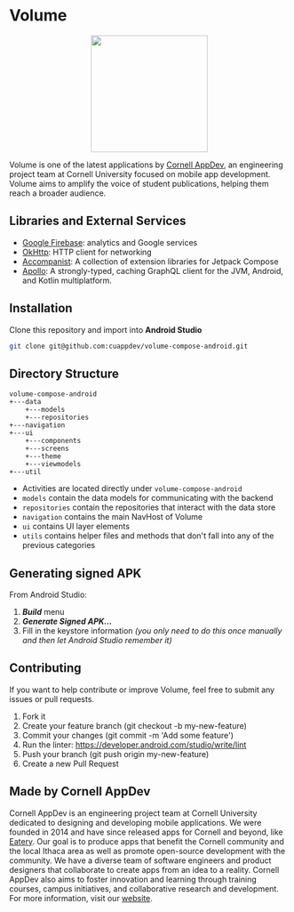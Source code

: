# Volume

<p align="center"><img src=https://user-images.githubusercontent.com/60499584/109596393-25c91780-7ae4-11eb-86da-89e3bb5d72b4.png?content-type=image%2Fpng width=210/></p>

Volume is one of the latest applications by [Cornell AppDev](http://cornellappdev.com), an engineering project team at Cornell University focused on mobile app development. Volume aims to amplify the voice of student publications, helping them reach a broader audience.

## Libraries and External Services

- [Google Firebase](https://firebase.google.com/docs/android/setup): analytics and Google services
- [OkHttp](https://github.com/square/okhttp): HTTP client for networking
- [Accompanist](https://github.com/google/accompanist): A collection of extension libraries for Jetpack Compose
- [Apollo](https://github.com/apollographql/apollo-kotlin): A strongly-typed, caching GraphQL client for the JVM, Android, and Kotlin multiplatform.

## Installation
Clone this repository and import into **Android Studio**
```bash
git clone git@github.com:cuappdev/volume-compose-android.git
```

## Directory Structure

```
volume-compose-android
+---data
    +---models
    +---repositories
+---navigation
+---ui
    +---components
    +---screens
    +---theme
    +---viewmodels
+---util
```

- Activities are located directly under `volume-compose-android`
- `models` contain the data models for communicating with the backend
- `repositories` contain the repositories that interact with the data store
- `navigation` contains the main NavHost of Volume
- `ui` contains UI layer elements
- `utils` contains helper files and methods that don't fall into any of the previous categories

## Generating signed APK
From Android Studio:
1. ***Build*** menu
2. ***Generate Signed APK...***
3. Fill in the keystore information *(you only need to do this once manually and then let Android Studio remember it)*

## Contributing

If you want to help contribute or improve Volume, feel free to submit any issues or pull requests.

1. Fork it
2. Create your feature branch (git checkout -b my-new-feature)
3. Commit your changes (git commit -m 'Add some feature')
4. Run the linter: https://developer.android.com/studio/write/lint
5. Push your branch (git push origin my-new-feature)
6. Create a new Pull Request

## Made by Cornell AppDev

Cornell AppDev is an engineering project team at Cornell University dedicated to designing and developing mobile applications. We were founded in 2014 and have since released apps for Cornell and beyond, like [Eatery](https://play.google.com/store/apps/details?id=com.cornellappdev.android.eatery&gl=US). Our goal is to produce apps that benefit the Cornell community and the local Ithaca area as well as promote open-source development with the community. We have a diverse team of software engineers and product designers that collaborate to create apps from an idea to a reality. Cornell AppDev also aims to foster innovation and learning through training courses, campus initiatives, and collaborative research and development. For more information, visit our [website](http://www.cornellappdev.com/).

